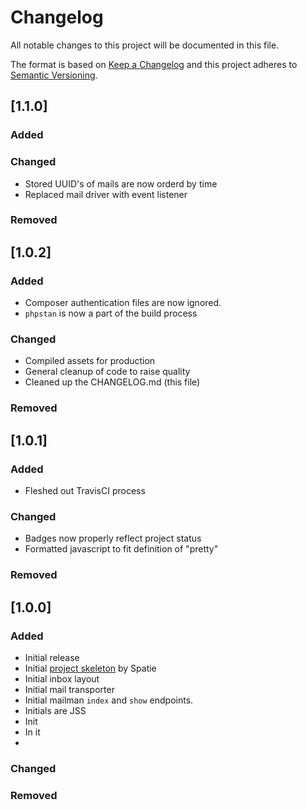 # Changelog
All notable changes to this project will be documented in this file.

The format is based on [Keep a Changelog](http://keepachangelog.com/en/1.0.0/)
and this project adheres to [Semantic Versioning](http://semver.org/spec/v2.0.0.html).

## [1.1.0]
### Added

### Changed
- Stored UUID's of mails are now orderd by time
- Replaced mail driver with event listener

### Removed

## [1.0.2]
### Added
- Composer authentication files are now ignored.
- `phpstan` is now a part of the build process

### Changed
- Compiled assets for production
- General cleanup of code to raise quality
- Cleaned up the CHANGELOG.md (this file)

### Removed

## [1.0.1]
### Added
- Fleshed out TravisCI process

### Changed
- Badges now properly reflect project status
- Formatted javascript to fit definition of "pretty"

### Removed

## [1.0.0]
### Added
- Initial release
- Initial [project skeleton](https://github.com/spatie/skeleton-nova-tool) by Spatie
- Initial inbox layout
- Initial mail transporter
- Initial mailman `index` and `show` endpoints.
- Initials are JSS
- Init
- In it
- </joke>

### Changed

### Removed

